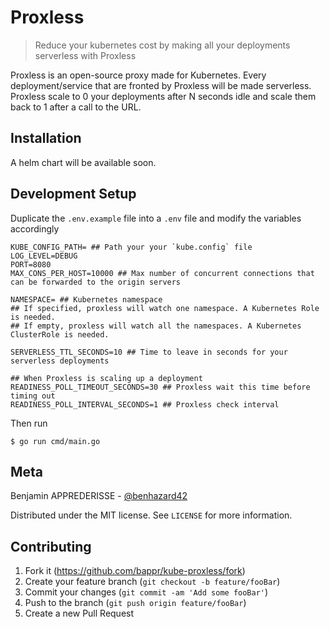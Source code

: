 # Proxless

> Reduce your kubernetes cost by making all your deployments serverless with Proxless

Proxless is an open-source proxy made for Kubernetes.
Every deployment/service that are fronted by Proxless will be made serverless.
Proxless scale to 0 your deployments after N seconds idle and scale them back to 1 after a call to the URL.

## Installation

A helm chart will be available soon.

## Development Setup

Duplicate the `.env.example` file into a `.env` file and modify the variables accordingly

```shell script
KUBE_CONFIG_PATH= ## Path your your `kube.config` file
LOG_LEVEL=DEBUG
PORT=8080
MAX_CONS_PER_HOST=10000 ## Max number of concurrent connections that can be forwarded to the origin servers

NAMESPACE= ## Kubernetes namespace
## If specified, proxless will watch one namespace. A Kubernetes Role is needed.
## If empty, proxless will watch all the namespaces. A Kubernetes ClusterRole is needed.

SERVERLESS_TTL_SECONDS=10 ## Time to leave in seconds for your serverless deployments

## When Proxless is scaling up a deployment
READINESS_POLL_TIMEOUT_SECONDS=30 ## Proxless wait this time before timing out
READINESS_POLL_INTERVAL_SECONDS=1 ## Proxless check interval
```

Then run

```shell script
$ go run cmd/main.go
```

## Meta

Benjamin APPREDERISSE - [@benhazard42](https://twitter.com/benhazard42)

Distributed under the MIT license. See ``LICENSE`` for more information.

## Contributing

1. Fork it (<https://github.com/bappr/kube-proxless/fork>)
2. Create your feature branch (`git checkout -b feature/fooBar`)
3. Commit your changes (`git commit -am 'Add some fooBar'`)
4. Push to the branch (`git push origin feature/fooBar`)
5. Create a new Pull Request